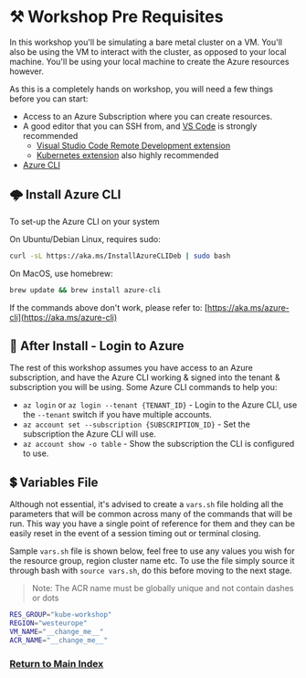 # ⚒️ Workshop Pre Requisites

In this workshop you'll be simulating a bare metal cluster on a VM. You'll also be using the VM to interact with the cluster, as opposed to your local machine. You'll be using your local machine to create the Azure resources however.

As this is a completely hands on workshop, you will need a few things before you can start:

- Access to an Azure Subscription where you can create resources.
- A good editor that you can SSH from, and [VS Code](https://code.visualstudio.com/) is strongly recommended
  - [Visual Studio Code Remote Development extension](https://code.visualstudio.com/docs/remote/remote-overview)
  - [Kubernetes extension](https://marketplace.visualstudio.com/items?itemName=ms-kubernetes-tools.vscode-kubernetes-tools) also highly recommended
- [Azure CLI](https://aka.ms/azure-cli)

## 🌩️ Install Azure CLI

To set-up the Azure CLI on your system

On Ubuntu/Debian Linux, requires sudo:

```bash
curl -sL https://aka.ms/InstallAzureCLIDeb | sudo bash
```

On MacOS, use homebrew:

```bash
brew update && brew install azure-cli
```

If the commands above don't work, please refer to: [https://aka.ms/azure-cli](https://aka.ms/azure-cli)

## 🔐 After Install - Login to Azure

The rest of this workshop assumes you have access to an Azure subscription, and have the Azure CLI working & signed into the tenant & subscription you will be using. Some Azure CLI commands to help you:

- `az login` or `az login --tenant {TENANT_ID}` - Login to the Azure CLI, use the `--tenant` switch if you have multiple accounts.
- `az account set --subscription {SUBSCRIPTION_ID}` - Set the subscription the Azure CLI will use.
- `az account show -o table` - Show the subscription the CLI is configured to use.

## 💲 Variables File

Although not essential, it's advised to create a `vars.sh` file holding all the parameters that will be common across many of the commands that will be run. This way you have a single point of reference for them and they can be easily reset in the event of a session timing out or terminal closing.

Sample `vars.sh` file is shown below, feel free to use any values you wish for the resource group, region cluster name etc. To use the file simply source it through bash with `source vars.sh`, do this before moving to the next stage.

> Note: The ACR name must be globally unique and not contain dashes or dots

```bash
RES_GROUP="kube-workshop"
REGION="westeurope"
VM_NAME="__change_me__"
ACR_NAME="__change_me__"
```

### [Return to Main Index](../../readme.md)
